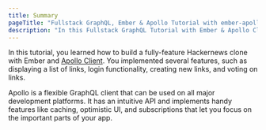```yaml
---
title: Summary
pageTitle: "Fullstack GraphQL, Ember & Apollo Tutorial with ember-apollo-client"
description: "In this Fullstack GraphQL Tutorial with Ember & Apollo Client you learned how to build a production-ready Hackernews clone using ember-apollo-client & Graphcool."
---
```


In this tutorial, you learned how to build a fully-feature Hackernews clone with Ember and [Apollo Client](http://dev.apollodata.com). You implemented several features, such as displaying a list of links, login functionality, creating new links, and voting on links.

Apollo is a flexible GraphQL client that can be used on all major development platforms. It has an intuitive API and implements handy features like caching, optimistic UI, and subscriptions that let you focus on the important parts of your app.
